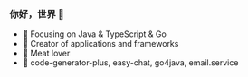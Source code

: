 <!-- <img align="right" src="https://github-readme-stats.vercel.app/api?username=guanjiangtao&show_icons=true&icon_color=CE1D2D&text_color=718096&bg_color=ffffff&hide_title=true" />
 -->
### 你好，世界 👋

- :orange_book: Focusing on Java & TypeScript & Go
- :hammer: Creator of applications and frameworks
- :meat_on_bone: Meat lover
- :book: code-generator-plus, easy-chat, go4java, email.service
